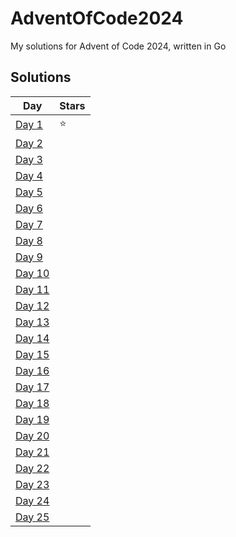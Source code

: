 # AdventOfCode2024
My solutions for Advent of Code 2024, written in Go

## Solutions
|       Day        |      Stars    |
|------------------|---------------|
|  [Day 1](day01)  | :star:        |
|  [Day 2](day02)  |               |
|  [Day 3](day03)  |               |
|  [Day 4](day04)  |               |
|  [Day 5](day05)  |               |
|  [Day 6](day06)  |               |
|  [Day 7](day07)  |               |
|  [Day 8](day08)  |               |
|  [Day 9](day09)  |               |
|  [Day 10](day10) |               |
|  [Day 11](day11) |               |
|  [Day 12](day12) |               |
|  [Day 13](day13) |               |
|  [Day 14](day14) |               |
|  [Day 15](day15) |               |
|  [Day 16](day16) |               |
|  [Day 17](day17) |               |
|  [Day 18](day18) |               |
|  [Day 19](day19) |               |
|  [Day 20](day20) |               |
|  [Day 21](day21) |               |
|  [Day 22](day22) |               |
|  [Day 23](day23) |               |
|  [Day 24](day24) |               |
|  [Day 25](day25) |               |
